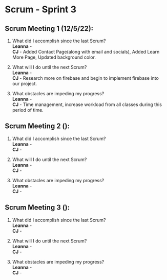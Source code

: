 # Scrum - Sprint 3

## Scrum Meeting 1 (12/5/22):

1.	What did I accomplish since the last Scrum?  
    **Leanna** -  
    **CJ** - Added Contact Page(along with email and socials), Added Learn More Page, Updated background color.
    
2.	What will I do until the next Scrum?  
    **Leanna** -    
    **CJ** - Research more on firebase and begin to implement firebase into our project. 
    
3.	What obstacles are impeding my progress?  
    **Leanna** -   
    **CJ** - Time management, increase workload from all classes during this period of time. 



## Scrum Meeting 2 ():

1.	What did I accomplish since the last Scrum?  
    **Leanna** -   
   **CJ** - 
    
2.	What will I do until the next Scrum?  
    **Leanna** -  
    **CJ** -  
    
3.	What obstacles are impeding my progress?  
    **Leanna** -  
    **CJ** - 



## Scrum Meeting 3 ():

1.	What did I accomplish since the last Scrum?  
    **Leanna** -  
    **CJ** -  
    
2.	What will I do until the next Scrum?  
    **Leanna** -  
    **CJ** -  
    
3.	What obstacles are impeding my progress?  
    **Leanna** -  
    **CJ** - 
